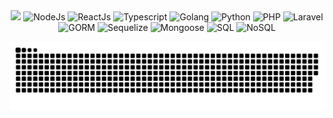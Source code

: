 <div align="center">
  <img src="https://user-images.githubusercontent.com/22107794/139580686-887df369-edb8-4bc8-b607-4fbf6d7e4866.gif">
  <img src="https://img.shields.io/badge/Node.js-339933?style=flat&logo=nodedotjs&logoColor=white" alt="NodeJs" />
  <img src="https://img.shields.io/badge/React.js-61DAFB?style=flat&logo=react&logoColor=black" alt="ReactJs" />
  <img src="https://img.shields.io/badge/TypeScript-007ACC?style=flat&logo=typescript&logoColor=white" alt="Typescript" />
  <img src="https://img.shields.io/badge/Go-00ADD8?style=flat&logo=go&logoColor=white" alt="Golang" />
  <img src="https://img.shields.io/badge/Python-3776AB?style=flat&logo=python&logoColor=white" alt="Python" />
  <img src="https://img.shields.io/badge/PHP-777BB4?style=flat&logo=php&logoColor=white" alt="PHP" />
  <img src="https://img.shields.io/badge/Laravel-FF2D20?style=flat&logo=laravel&logoColor=white" alt="Laravel" />
  <img src="https://img.shields.io/badge/GORM-7E1F4C?style=flat&logo=go&logoColor=white" alt="GORM" />
  <img src="https://img.shields.io/badge/Sequelize-52B0E7?style=flat&logo=mysql&logoColor=white" alt="Sequelize" />
  <img src="https://img.shields.io/badge/Mongoose-880000?style=flat&logo=mongodb&logoColor=white" alt="Mongoose" />
  <img src="https://img.shields.io/badge/SQL-4479A1?style=flat&logo=mysql&logoColor=white" alt="SQL" />
  <img src="https://img.shields.io/badge/NoSQL-4DB33D?style=flat&logo=nosql&logoColor=white" alt="NoSQL" />

![GitHub Snake Animation](https://raw.githubusercontent.com/sandilokaa/snk/output/github-contribution-grid-snake-dark.svg)
</div>
